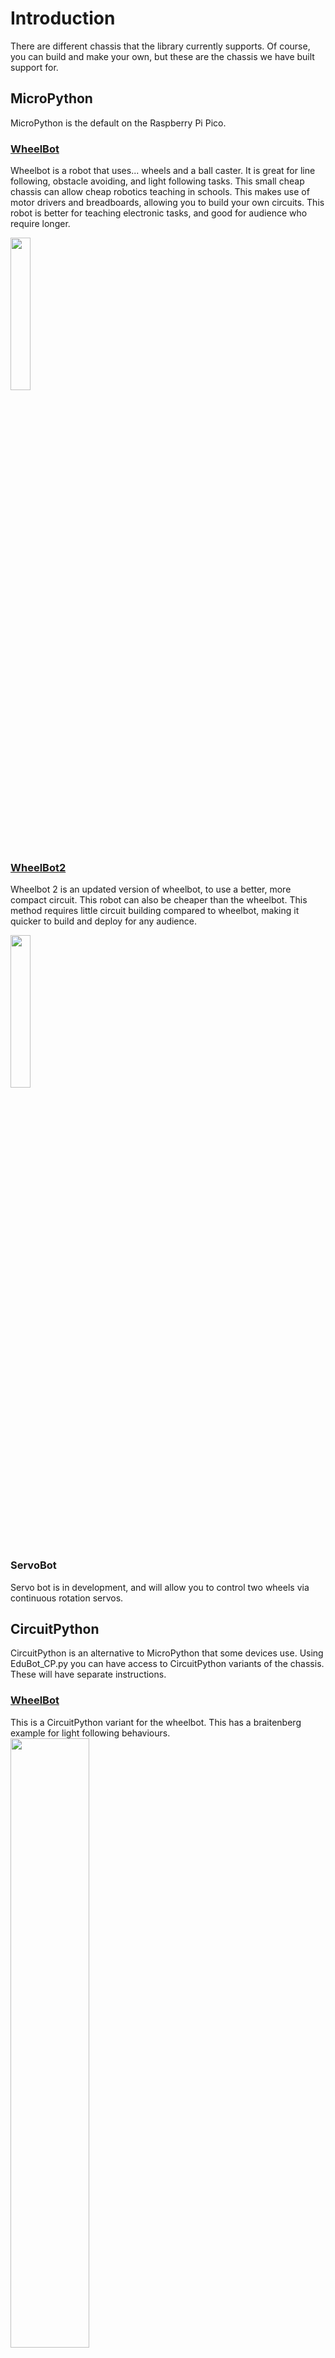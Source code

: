 # Introduction

There are different chassis that the library currently supports. Of course, you can build and make your own, but these are the chassis we have built support for.


## MicroPython
MicroPython is the default on the Raspberry Pi Pico.

### [WheelBot](https://github.com/shepai/OpenEduBot/tree/main/Instructions%20and%20code/WheelBot)
Wheelbot is a robot that uses... wheels and a ball caster. It is  great for line following, obstacle avoiding, and light following tasks. This small cheap chassis can allow cheap robotics teaching in schools. This makes use of motor drivers and breadboards, allowing you to build your own circuits. This robot is better for teaching electronic tasks, and good for audience who require longer.

<img src="https://raw.githubusercontent.com/shepai/OpenEduBot/main/Assets/wheelBot.jpg" width="25%" >

### [WheelBot2](https://github.com/shepai/OpenEduBot/tree/main/Instructions%20and%20code/WheelBot_2)
Wheelbot 2 is an updated version of wheelbot, to use a better, more compact circuit. This robot can also be cheaper than the wheelbot. This method requires little circuit building compared to wheelbot, making it quicker to build and deploy for any audience.

<img src="https://raw.githubusercontent.com/shepai/OpenEduBot/main/Assets/291091183_407439234666715_8003499927750599944_n.jpg" width="25%" >

### ServoBot
Servo bot is in development, and will allow you to control two wheels via continuous rotation servos.



## CircuitPython

CircuitPython is an alternative to MicroPython that some devices use. Using EduBot_CP.py you can have access to CircuitPython variants of the chassis. These will have separate instructions.

### [WheelBot](https://github.com/shepai/OpenEduBot/tree/main/Instructions%20and%20code/CircuitPython%20WheelBot)
This is a CircuitPython variant for the wheelbot. This has a braitenberg example for light following behaviours.
<img src="https://raw.githubusercontent.com/shepai/OpenEduBot/main/Assets/Robot.jpeg" width="50%" >

## Controlling sensors
The different example codes come with their own sensor control. This section explains how you can use different sensors an interface with them.

## Photoresistor light sensors
The Photoresistor light sensor typically has 3 or 4 pins. The 3 pin variant is designed for digital reading. The light threshold activation can be determined by rotating the screw in the blue box.

<img src="https://raw.githubusercontent.com/shepai/OpenEduBot/main/Assets/sensor.jpg" width="25%" >
